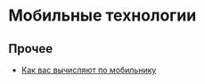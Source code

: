 # Мобильные технологии

## Прочее

* [Как вас вычисляют по мобильнику](http://telegra.ph/Kak-vas-vychislyayut-po-mobilniku-08-04)
